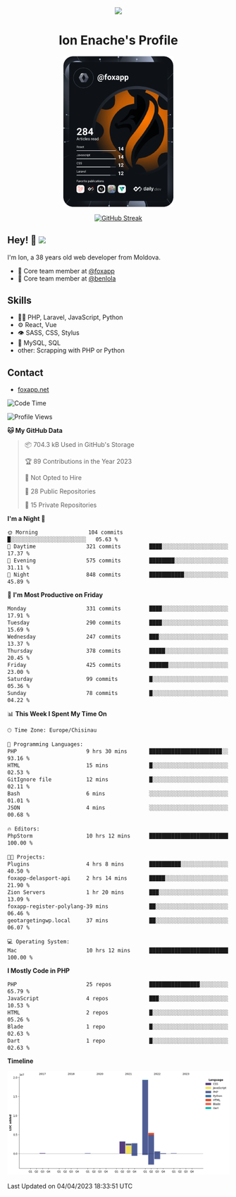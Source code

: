 <div id="header" align="center">
  <img src="https://media.giphy.com/media/M9gbBd9nbDrOTu1Mqx/giphy.gif" width="100"/>
	<h1>Ion Enache's Profile</h1>
</div>
<div align="center">
	<a href="https://app.daily.dev/foxapp"><img src="https://github.com/foxapp/foxapp/blob/master/devcard.svg" width="250" alt="Ion Enache's Dev Card"/></a>
</div>


<div align="center">
	
[![GitHub Streak](http://github-readme-streak-stats.herokuapp.com?user=foxapp&hide_border=true&date_format=M%20j%5B%2C%20Y%5D)](https://git.io/streak-stats)
	
</div>


## Hey! 👋 <img src="https://media.giphy.com/media/hvRJCLFzcasrR4ia7z/giphy.gif" width="30px"/>
I'm Ion, a 38 years old web developer from Moldova.


- 👥 Core team member at [@foxapp](https://github.com/foxapp)
- 👥 Core team member at [@benlola](https://github.com/benlola)

## Skills
- 👨‍💻 PHP, Laravel, JavaScript, Python
- ⚙️ React, Vue
- 👁️ SASS, CSS, Stylus
- 💽 MySQL, SQL
- other: Scrapping with PHP or Python

## Contact
- [foxapp.net](https://www.foxapp.net)

<!--START_SECTION:waka-->
![Code Time](http://img.shields.io/badge/Code%20Time-1%2C282%20hrs%2032%20mins-blue)

![Profile Views](http://img.shields.io/badge/Profile%20Views-0-blue)

**🐱 My GitHub Data** 

> 📦 704.3 kB Used in GitHub's Storage 
 > 
> 🏆 89 Contributions in the Year 2023
 > 
> 🚫 Not Opted to Hire
 > 
> 📜 28 Public Repositories 
 > 
> 🔑 15 Private Repositories 
 > 
**I'm a Night 🦉** 

```text
🌞 Morning                104 commits         █░░░░░░░░░░░░░░░░░░░░░░░░   05.63 % 
🌆 Daytime                321 commits         ████░░░░░░░░░░░░░░░░░░░░░   17.37 % 
🌃 Evening                575 commits         ████████░░░░░░░░░░░░░░░░░   31.11 % 
🌙 Night                  848 commits         ███████████░░░░░░░░░░░░░░   45.89 % 
```
📅 **I'm Most Productive on Friday** 

```text
Monday                   331 commits         ████░░░░░░░░░░░░░░░░░░░░░   17.91 % 
Tuesday                  290 commits         ████░░░░░░░░░░░░░░░░░░░░░   15.69 % 
Wednesday                247 commits         ███░░░░░░░░░░░░░░░░░░░░░░   13.37 % 
Thursday                 378 commits         █████░░░░░░░░░░░░░░░░░░░░   20.45 % 
Friday                   425 commits         ██████░░░░░░░░░░░░░░░░░░░   23.00 % 
Saturday                 99 commits          █░░░░░░░░░░░░░░░░░░░░░░░░   05.36 % 
Sunday                   78 commits          █░░░░░░░░░░░░░░░░░░░░░░░░   04.22 % 
```


📊 **This Week I Spent My Time On** 

```text
🕑︎ Time Zone: Europe/Chisinau

💬 Programming Languages: 
PHP                      9 hrs 30 mins       ███████████████████████░░   93.16 % 
HTML                     15 mins             █░░░░░░░░░░░░░░░░░░░░░░░░   02.53 % 
GitIgnore file           12 mins             █░░░░░░░░░░░░░░░░░░░░░░░░   02.11 % 
Bash                     6 mins              ░░░░░░░░░░░░░░░░░░░░░░░░░   01.01 % 
JSON                     4 mins              ░░░░░░░░░░░░░░░░░░░░░░░░░   00.68 % 

🔥 Editors: 
PhpStorm                 10 hrs 12 mins      █████████████████████████   100.00 % 

🐱‍💻 Projects: 
Plugins                  4 hrs 8 mins        ██████████░░░░░░░░░░░░░░░   40.50 % 
foxapp-delasport-api     2 hrs 14 mins       █████░░░░░░░░░░░░░░░░░░░░   21.90 % 
Zion Servers             1 hr 20 mins        ███░░░░░░░░░░░░░░░░░░░░░░   13.09 % 
foxapp-register-polylang-39 mins             ██░░░░░░░░░░░░░░░░░░░░░░░   06.46 % 
geotargetingwp.local     37 mins             ██░░░░░░░░░░░░░░░░░░░░░░░   06.07 % 

💻 Operating System: 
Mac                      10 hrs 12 mins      █████████████████████████   100.00 % 
```

**I Mostly Code in PHP** 

```text
PHP                      25 repos            ████████████████░░░░░░░░░   65.79 % 
JavaScript               4 repos             ███░░░░░░░░░░░░░░░░░░░░░░   10.53 % 
HTML                     2 repos             █░░░░░░░░░░░░░░░░░░░░░░░░   05.26 % 
Blade                    1 repo              █░░░░░░░░░░░░░░░░░░░░░░░░   02.63 % 
Dart                     1 repo              █░░░░░░░░░░░░░░░░░░░░░░░░   02.63 % 
```



**Timeline**

![Lines of Code chart](https://raw.githubusercontent.com/foxapp/foxapp/master/assets/bar_graph.png)


 Last Updated on 04/04/2023 18:33:51 UTC
<!--END_SECTION:waka-->
